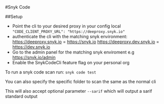 #Snyk Code

##Setup

- Point the cli to your desired proxy in your config local
  `"CODE_CLIENT_PROXY_URL": "https://deeproxy.snyk.io"`
- authenticate the cli with the matching snyk environment:
  https://deeproxy.snyk.io = https://snyk.io
  https://deeproxy.dev.snyk.io = https://dev.snyk.io
- Go to the admin panel for the matching snyk enviroment e.g https://snyk.io/admin
- Enable the SnykCodeCli feature flag on your personal org

To run a snyk code scan run:
`snyk code test`

You can also specify the specific folder to scan the same as the normal cli

This will also accept optional parameter `--sarif` which will output a sarif standard output
